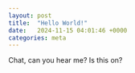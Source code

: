 ```yaml
---
layout: post
title:  "Hello World!"
date:   2024-11-15 04:01:46 +0000
categories: meta
---
```

Chat, can you hear me? Is this on?